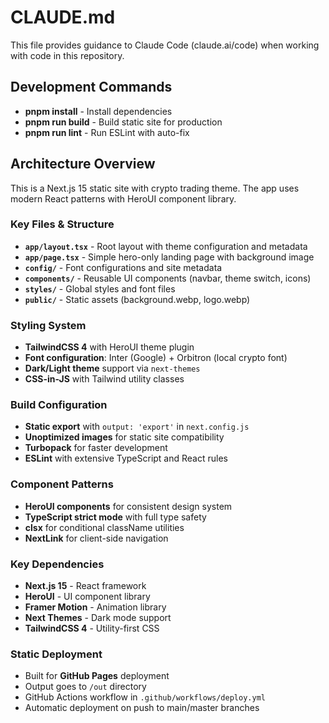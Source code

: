 # CLAUDE.md

This file provides guidance to Claude Code (claude.ai/code) when working with code in this repository.

## Development Commands

- **pnpm install** - Install dependencies
- **pnpm run build** - Build static site for production
- **pnpm run lint** - Run ESLint with auto-fix

## Architecture Overview

This is a Next.js 15 static site with crypto trading theme. The app uses modern React patterns with HeroUI component library.

### Key Files & Structure

- **`app/layout.tsx`** - Root layout with theme configuration and metadata
- **`app/page.tsx`** - Simple hero-only landing page with background image
- **`config/`** - Font configurations and site metadata
- **`components/`** - Reusable UI components (navbar, theme switch, icons)
- **`styles/`** - Global styles and font files
- **`public/`** - Static assets (background.webp, logo.webp)

### Styling System

- **TailwindCSS 4** with HeroUI theme plugin
- **Font configuration**: Inter (Google) + Orbitron (local crypto font)
- **Dark/Light theme** support via `next-themes`
- **CSS-in-JS** with Tailwind utility classes

### Build Configuration

- **Static export** with `output: 'export'` in `next.config.js`
- **Unoptimized images** for static site compatibility
- **Turbopack** for faster development
- **ESLint** with extensive TypeScript and React rules

### Component Patterns

- **HeroUI components** for consistent design system
- **TypeScript strict mode** with full type safety
- **clsx** for conditional className utilities
- **NextLink** for client-side navigation

### Key Dependencies

- **Next.js 15** - React framework
- **HeroUI** - UI component library
- **Framer Motion** - Animation library
- **Next Themes** - Dark mode support
- **TailwindCSS 4** - Utility-first CSS

### Static Deployment

- Built for **GitHub Pages** deployment
- Output goes to `/out` directory
- GitHub Actions workflow in `.github/workflows/deploy.yml`
- Automatic deployment on push to main/master branches